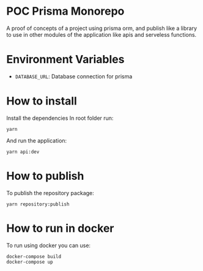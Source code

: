 # POC Prisma Monorepo
A proof of concepts of a project using prisma orm, and publish like a library to use in other modules of the application like apis and serveless functions.
# Environment Variables
- `DATABASE_URL`: Database connection for prisma
# How to install
Install the dependencies
In root folder run:
```
yarn
```
And run the application:
```
yarn api:dev
```
# How to publish
To publish the repository package:
```
yarn repository:publish
```
# How to run in docker
To run using docker you can use:
```
docker-compose build
docker-compose up
```
